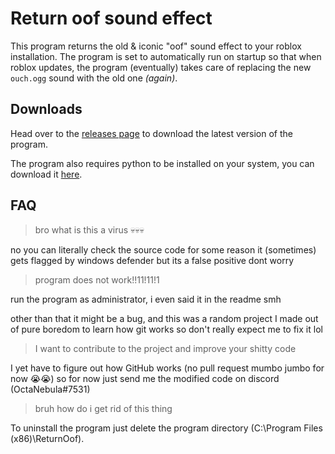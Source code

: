# Return oof sound effect
This program returns the old & iconic "oof" sound effect to your roblox installation.
The program is set to automatically run on startup so that when roblox updates, the program (eventually) takes care of replacing the new `ouch.ogg` sound with the old one *(again)*.

## Downloads

Head over to the [releases page](https://github.com/OctaNebula/return-oof-sound/releases/tag/release) to download the latest version of the program.

The program also requires python to be installed on your system, you can download it [here](https://www.python.org/downloads/).

## FAQ

> bro what is this a virus 💀💀💀

no you can literally check the source code
for some reason it (sometimes) gets flagged by windows defender but its a false positive dont worry
> program does not work!!11!11!1

run the program as administrator, i even said it in the readme smh

other than that it might be a bug, and this was a random project I made out of pure boredom to learn how git works so don't really expect me  to fix it lol
> I want to contribute to the project and improve your shitty code

I yet have to figure out how GitHub works (no pull request mumbo jumbo for now 😭😭) so for now just send me the modified code on discord (OctaNebula#7531)

> bruh how do i get rid of this thing

To uninstall the program just delete the program directory (C:\Program Files (x86)\ReturnOof\).
